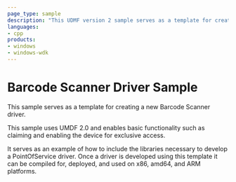 ```yaml
---
page_type: sample
description: "This UDMF version 2 sample serves as a template for creating a new Barcode Scanner driver."
languages:
- cpp
products:
- windows
- windows-wdk
---
```


# Barcode Scanner Driver Sample

This sample serves as a template for creating a new Barcode Scanner driver.  

This sample uses UMDF 2.0 and enables basic functionality such as claiming and enabling the device for exclusive access.  

It serves as an example of how to include the libraries necessary to develop a PointOfService driver.  Once a driver is developed using this template it can be compiled for, deployed, and used on x86, amd64, and ARM platforms.
